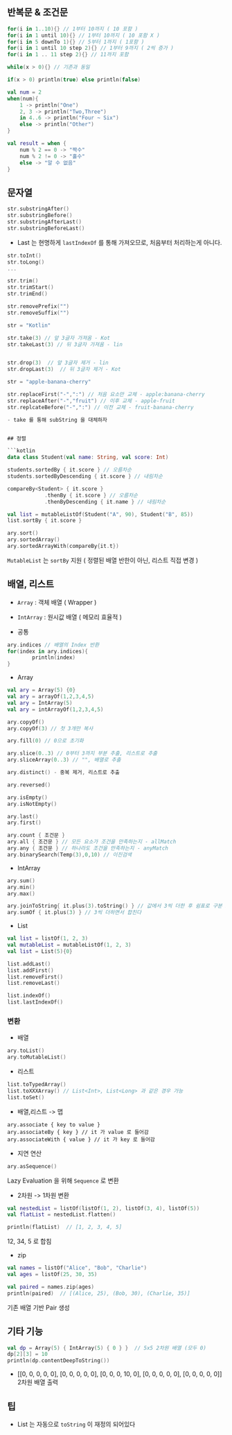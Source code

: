 ## 반복문 & 조건문

```kotlin
for(i in 1..10){} // 1부터 10까지 ( 10 포함 )
for(i in 1 until 10){} // 1부터 10까지 ( 10 포함 X )
for(i in 5 downTo 1){} // 5부터 1까지 ( 1포함 )
for(i in 1 until 10 step 2){} // 1부터 9까지 ( 2씩 증가 )
for(i in 1 .. 11 step 2){} // 11까지 포함
```

```kotlin
while(x > 0){} // 기존과 동일
```

```kotlin
if(x > 0) println(true) else println(false)
```

```kotlin
val num = 2
when(num){
    1 -> println("One")
    2, 3 -> println("Two,Three")
    in 4..6 -> println("Four ~ Six")
    else -> println("Other")
}

val result = when {
    num % 2 == 0 -> "짝수"
    num % 2 != 0 -> "홀수"
    else -> "알 수 없음"
}
```

## 문자열

```kotlin
str.substringAfter()
str.substringBefore()
str.substringAfterLast()
str.substringBeforeLast()
```

- Last 는 현명하게 `lastIndexOf` 를 통해 가져오므로, 처음부터 처리하는게 아니다.

```kotlin
str.toInt()
str.toLong()
...
```

```kotlin
str.trim()
str.trimStart()
str.trimEnd()
```

```kotlin
str.removePrefix("")
str.removeSuffix("")

str = "Kotlin"

str.take(3) // 앞 3글자 가져옴 - Kot
str.takeLast(3) // 뒤 3글자 가져옴 - lin


str.drop(3)  // 앞 3글자 제거 - lin
str.dropLast(3)  // 뒤 3글자 제거 - Kot
```

```kotlin
str = "apple-banana-cherry"

str.replaceFirst("-",":") // 처음 요소만 교체 - apple:banana-cherry
str.replaceAfter("-","fruit") // 이후 교체 - apple-fruit
str.replcateBefore("-",":") // 이전 교체 - fruit-banana-cherry

- take 를 통해 subString 을 대체하자


## 정렬

```kotlin
data class Student(val name: String, val score: Int)

students.sortedBy { it.score } // 오름차순
students.sortedByDescending { it.score } // 내림차순
```

```kotlin
compareBy<Student> { it.score }
            .thenBy { it.score } // 오름차순
            .thenByDescending { it.name } // 내림차순
```

```kotlin
val list = mutableListOf(Student("A", 90), Student("B", 85))
list.sortBy { it.score }

ary.sort()
ary.sortedArray()
ary.sortedArrayWith(compareBy{it.t})
```

`MutableList` 는 `sortBy` 지원
( 정렬된 배열 반한이 아닌, 리스트 직접 변경 )

## 배열, 리스트

- `Array` : 객체 배열 ( Wrapper )
- `IntArray` : 원시값 배열 ( 메모리 효율적 ) 

- 공통

```kotlin
ary.indices // 배열의 Index 반환
for(index in ary.indices){
        println(index)
}


```

- Array

```kotlin
val ary = Array(5) {0}
val ary = arrayOf(1,2,3,4,5)
val ary = IntArray(5)
val ary = intArrayOf(1,2,3,4,5)
```

```kotlin
ary.copyOf()
ary.copyOf(3) // 첫 3개만 복사

ary.fill(0) // 0으로 초기화

ary.slice(0..3) // 0부터 3까지 부분 추출, 리스트로 추출
ary.sliceArray(0..3) // "", 배열로 추출

ary.distinct() - 중복 제거, 리스트로 추출

ary.reversed()

ary.isEmpty()
ary.isNotEmpty()

ary.last()
ary.first()

ary.count { 조건문 }
ary.all { 조건문 } // 모든 요소가 조건을 만족하는지 - allMatch
ary.any { 조건문 } // 하나라도 조건을 만족하는지 - anyMatch
ary.binarySearch(Temp(3),0,10) // 이진검색
```

- IntArray

```kotlin
ary.sum()
ary.min()
ary.max()

ary.joinToString{ it.plus(3).toString() } // 값에서 3씩 더한 후 쉼표로 구분 5, 5, 5, 5, 5
ary.sumOf { it.plus(3) } // 3씩 더하면서 합친다
```

- List

```kotlin
val list = listOf(1, 2, 3)
val mutableList = mutableListOf(1, 2, 3)
val list = List(5){0}
```

```kotlin
list.addLast()
list.addFirst()
list.removeFirst()
list.removeLast()

list.indexOf()
list.lastIndexOf()
```

### 변환

- 배열

```kotlin
ary.toList()
ary.toMutableList()
```

- 리스트

```kotlin
list.toTypedArray()
list.toXXXArray() // List<Int>, List<Long> 과 같은 경우 가능
list.toSet()
```

- 배열,리스트 -> 맵

``` 
ary.associate { key to value }
ary.associateBy { key } // it 가 value 로 들어감
ary.associateWith { value } // it 가 key 로 들어감
```

- 지연 연산

```kotlin
ary.asSequence()
```

Lazy Evaluation 을 위해 `Sequence` 로 변환

- 2차원 -> 1차원 변환

```kotlin
val nestedList = listOf(listOf(1, 2), listOf(3, 4), listOf(5))
val flatList = nestedList.flatten()

println(flatList)  // [1, 2, 3, 4, 5]
```

12, 34, 5 로 합침

- zip

```kotlin
val names = listOf("Alice", "Bob", "Charlie")
val ages = listOf(25, 30, 35)

val paired = names.zip(ages)
println(paired)  // [(Alice, 25), (Bob, 30), (Charlie, 35)]
```
기존 배열 기반 Pair 생성

## 기타 기능

```kotlin
val dp = Array(5) { IntArray(5) { 0 } }  // 5x5 2차원 배열 (모두 0)
dp[2][3] = 10
println(dp.contentDeepToString())
```

- [[0, 0, 0, 0, 0], [0, 0, 0, 0, 0], [0, 0, 0, 10, 0], [0, 0, 0, 0, 0], [0, 0, 0, 0, 0]] 2차원 배열 출력

## 팁

- List 는 자동으로 `toString` 이 재정의 되어있다